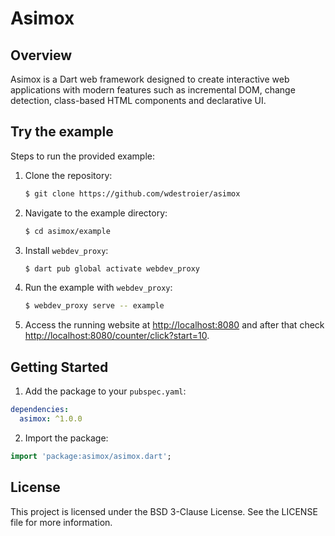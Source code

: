 # Asimox

## Overview
Asimox is a Dart web framework designed to create interactive web applications with modern features such as incremental DOM, change detection, class-based HTML components and declarative UI.

## Try the example
Steps to run the provided example:
1. Clone the repository:
   ```bash
   $ git clone https://github.com/wdestroier/asimox
   ```
2. Navigate to the example directory:
   ```bash
   $ cd asimox/example
   ```
3. Install `webdev_proxy`:
   ```bash
   $ dart pub global activate webdev_proxy
   ```
4. Run the example with `webdev_proxy`:
   ```bash
   $ webdev_proxy serve -- example
   ```
5. Access the running website at [http://localhost:8080](http://localhost:8080) and after that check [http://localhost:8080/counter/click?start=10](http://localhost:8080/counter/click?start=10).

## Getting Started

1. Add the package to your `pubspec.yaml`:
```yaml
dependencies:
  asimox: ^1.0.0
```
2. Import the package:
```dart
import 'package:asimox/asimox.dart';
```

## License
This project is licensed under the BSD 3-Clause License. See the LICENSE file for more information.